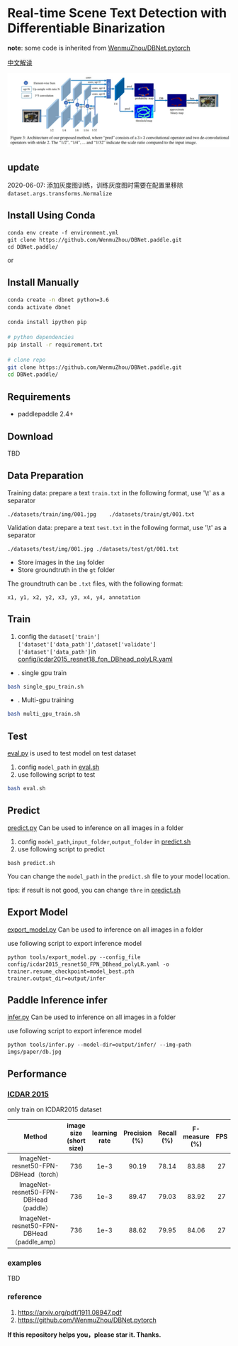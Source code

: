 # Real-time Scene Text Detection with Differentiable Binarization

**note**: some code is inherited from [WenmuZhou/DBNet.pytorch](https://github.com/WenmuZhou/DBNet.pytorch)

[中文解读](https://zhuanlan.zhihu.com/p/94677957)

![network](imgs/paper/db.jpg)

## update 
2020-06-07: 添加灰度图训练，训练灰度图时需要在配置里移除`dataset.args.transforms.Normalize`

## Install Using Conda
```
conda env create -f environment.yml
git clone https://github.com/WenmuZhou/DBNet.paddle.git
cd DBNet.paddle/
```

or
## Install Manually 
```bash
conda create -n dbnet python=3.6
conda activate dbnet

conda install ipython pip

# python dependencies
pip install -r requirement.txt

# clone repo
git clone https://github.com/WenmuZhou/DBNet.paddle.git
cd DBNet.paddle/

```

## Requirements
* paddlepaddle 2.4+

## Download

TBD

## Data Preparation

Training data: prepare a text `train.txt` in the following format, use '\t' as a separator
```
./datasets/train/img/001.jpg	./datasets/train/gt/001.txt
```

Validation data: prepare a text `test.txt` in the following format, use '\t' as a separator
```
./datasets/test/img/001.jpg	./datasets/test/gt/001.txt
```
- Store images in the `img` folder
- Store groundtruth in the `gt` folder

The groundtruth can be `.txt` files, with the following format:
```
x1, y1, x2, y2, x3, y3, x4, y4, annotation
```


## Train
1. config the `dataset['train']['dataset'['data_path']'`,`dataset['validate']['dataset'['data_path']`in [config/icdar2015_resnet18_fpn_DBhead_polyLR.yaml](cconfig/icdar2015_resnet18_fpn_DBhead_polyLR.yaml)
* . single gpu train
```bash
bash single_gpu_train.sh
```
* . Multi-gpu training
```bash
bash multi_gpu_train.sh
```
## Test

[eval.py](tools/eval.py) is used to test model on test dataset

1. config `model_path` in [eval.sh](eval.sh)
2. use following script to test
```bash
bash eval.sh
```

## Predict 
[predict.py](tools/predict.py) Can be used to inference on all images in a folder
1. config `model_path`,`input_folder`,`output_folder` in [predict.sh](predict.sh)
2. use following script to predict
```
bash predict.sh
```
You can change the `model_path` in the `predict.sh` file to your model location. 

tips: if result is not good, you can change `thre` in [predict.sh](predict.sh) 
    
## Export Model

[export_model.py](tools/export_model.py) Can be used to inference on all images in a folder

use following script to export inference model
```
python tools/export_model.py --config_file config/icdar2015_resnet50_FPN_DBhead_polyLR.yaml -o trainer.resume_checkpoint=model_best.pth trainer.output_dir=output/infer
```

## Paddle Inference infer

[infer.py](tools/infer.py) Can be used to inference on all images in a folder

use following script to export inference model
```
python tools/infer.py --model-dir=output/infer/ --img-path imgs/paper/db.jpg 
```

<h2 id="Performance">Performance</h2>

### [ICDAR 2015](http://rrc.cvc.uab.es/?ch=4)
only train on ICDAR2015 dataset

| Method                   | image size (short size) |learning rate | Precision (%) | Recall (%) | F-measure (%) | FPS |
|:--------------------------:|:-------:|:--------:|:--------:|:------------:|:---------------:|:-----:|
| ImageNet-resnet50-FPN-DBHead（torch）  |736 |1e-3|90.19 | 78.14 | 83.88 | 27 |
| ImageNet-resnet50-FPN-DBHead（paddle）  |736 |1e-3| 89.47 | 79.03 | 83.92 | 27 |
| ImageNet-resnet50-FPN-DBHead（paddle_amp）  |736 |1e-3| 88.62 | 79.95 | 84.06 | 27 |


### examples
TBD


### reference
1. https://arxiv.org/pdf/1911.08947.pdf
2. https://github.com/WenmuZhou/DBNet.pytorch

**If this repository helps you，please star it. Thanks.**
